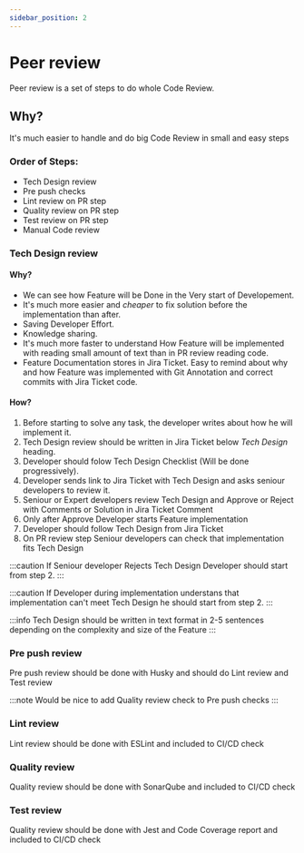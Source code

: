 ```yaml
---
sidebar_position: 2
---
```


# Peer review

Peer review is a set of steps to do whole Code Review.

## Why?

It's much easier to handle and do big Code Review in small and easy steps

### Order of Steps:

- Tech Design review
- Pre push checks
- Lint review on PR step
- Quality review on PR step
- Test review on PR step
- Manual Code review

### Tech Design review

#### Why?

- We can see how Feature will be Done in the Very start of Developement.
- It's much more easier and _cheaper_ to fix solution before the implementation than after.
- Saving Developer Effort.
- Knowledge sharing.
- It's much more faster to understand How Feature will be implemented with reading small amount of text than in PR review reading code.
- Feature Documentation stores in Jira Ticket. Easy to remind about why and how Feature was implemented with Git Annotation and correct commits with Jira Ticket code.

#### How?

1. Before starting to solve any task, the developer writes about how he will implement it.
2. Tech Design review should be written in Jira Ticket below _Tech Design_ heading.
3. Developer should folow Tech Design Checklist (Will be done progressively).
4. Developer sends link to Jira Ticket with Tech Design and asks seniour developers to review it.
5. Seniour or Expert developers review Tech Design and Approve or Reject with Comments or Solution in Jira Ticket Comment
6. Only after Approve Developer starts Feature implementation
7. Developer should follow Tech Design from Jira Ticket
8. On PR review step Seniour developers can check that implementation fits Tech Design

:::caution
If Seniour developer Rejects Tech Design Developer should start from step 2.
:::

:::caution
If Developer during implementation understans that implementation can't meet Tech Design he should start from step 2.
:::

:::info
Tech Design should be written in text format in 2-5 sentences depending on the complexity and size of the Feature
:::

### Pre push review

Pre push review should be done with Husky and should do Lint review and Test review

:::note
Would be nice to add Quality review check to Pre push checks
:::

### Lint review

Lint review should be done with ESLint and included to CI/CD check

### Quality review

Quality review should be done with SonarQube and included to CI/CD check

### Test review

Quality review should be done with Jest and Code Coverage report and included to CI/CD check
